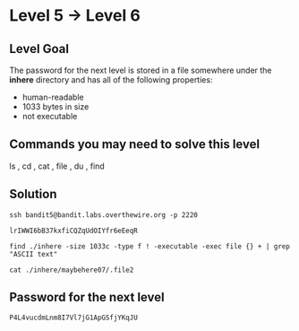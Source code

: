 # Level 5 → Level 6

## Level Goal
The password for the next level is stored in a file somewhere under the **inhere** directory and has all of the following properties:

* human-readable
* 1033 bytes in size
* not executable

## Commands you may need to solve this level
ls , cd , cat , file , du , find

## Solution
```
ssh bandit5@bandit.labs.overthewire.org -p 2220
```
```
lrIWWI6bB37kxfiCQZqUdOIYfr6eEeqR
```
```
find ./inhere -size 1033c -type f ! -executable -exec file {} + | grep "ASCII text"
```
```
cat ./inhere/maybehere07/.file2
```

## Password for the next level
```
P4L4vucdmLnm8I7Vl7jG1ApGSfjYKqJU
```
